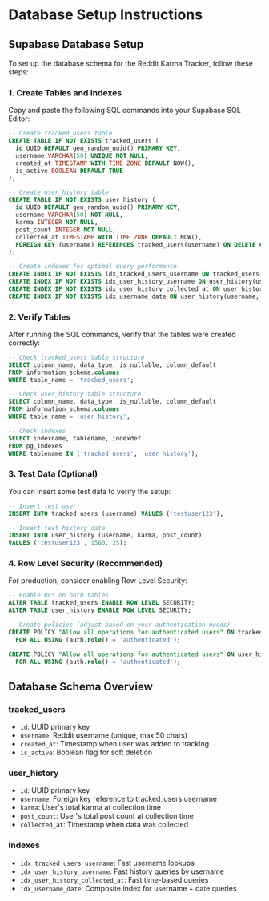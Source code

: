 # Database Setup Instructions

## Supabase Database Setup

To set up the database schema for the Reddit Karma Tracker, follow these steps:

### 1. Create Tables and Indexes

Copy and paste the following SQL commands into your Supabase SQL Editor:

```sql
-- Create tracked_users table
CREATE TABLE IF NOT EXISTS tracked_users (
  id UUID DEFAULT gen_random_uuid() PRIMARY KEY,
  username VARCHAR(50) UNIQUE NOT NULL,
  created_at TIMESTAMP WITH TIME ZONE DEFAULT NOW(),
  is_active BOOLEAN DEFAULT TRUE
);

-- Create user_history table
CREATE TABLE IF NOT EXISTS user_history (
  id UUID DEFAULT gen_random_uuid() PRIMARY KEY,
  username VARCHAR(50) NOT NULL,
  karma INTEGER NOT NULL,
  post_count INTEGER NOT NULL,
  collected_at TIMESTAMP WITH TIME ZONE DEFAULT NOW(),
  FOREIGN KEY (username) REFERENCES tracked_users(username) ON DELETE CASCADE
);

-- Create indexes for optimal query performance
CREATE INDEX IF NOT EXISTS idx_tracked_users_username ON tracked_users(username);
CREATE INDEX IF NOT EXISTS idx_user_history_username ON user_history(username);
CREATE INDEX IF NOT EXISTS idx_user_history_collected_at ON user_history(collected_at);
CREATE INDEX IF NOT EXISTS idx_username_date ON user_history(username, collected_at);
```

### 2. Verify Tables

After running the SQL commands, verify that the tables were created correctly:

```sql
-- Check tracked_users table structure
SELECT column_name, data_type, is_nullable, column_default 
FROM information_schema.columns 
WHERE table_name = 'tracked_users';

-- Check user_history table structure
SELECT column_name, data_type, is_nullable, column_default 
FROM information_schema.columns 
WHERE table_name = 'user_history';

-- Check indexes
SELECT indexname, tablename, indexdef 
FROM pg_indexes 
WHERE tablename IN ('tracked_users', 'user_history');
```

### 3. Test Data (Optional)

You can insert some test data to verify the setup:

```sql
-- Insert test user
INSERT INTO tracked_users (username) VALUES ('testuser123');

-- Insert test history data
INSERT INTO user_history (username, karma, post_count) 
VALUES ('testuser123', 1500, 25);
```

### 4. Row Level Security (Recommended)

For production, consider enabling Row Level Security:

```sql
-- Enable RLS on both tables
ALTER TABLE tracked_users ENABLE ROW LEVEL SECURITY;
ALTER TABLE user_history ENABLE ROW LEVEL SECURITY;

-- Create policies (adjust based on your authentication needs)
CREATE POLICY "Allow all operations for authenticated users" ON tracked_users
  FOR ALL USING (auth.role() = 'authenticated');

CREATE POLICY "Allow all operations for authenticated users" ON user_history
  FOR ALL USING (auth.role() = 'authenticated');
```

## Database Schema Overview

### tracked_users
- `id`: UUID primary key
- `username`: Reddit username (unique, max 50 chars)
- `created_at`: Timestamp when user was added to tracking
- `is_active`: Boolean flag for soft deletion

### user_history
- `id`: UUID primary key
- `username`: Foreign key reference to tracked_users.username
- `karma`: User's total karma at collection time
- `post_count`: User's total post count at collection time
- `collected_at`: Timestamp when data was collected

### Indexes
- `idx_tracked_users_username`: Fast username lookups
- `idx_user_history_username`: Fast history queries by username
- `idx_user_history_collected_at`: Fast time-based queries
- `idx_username_date`: Composite index for username + date queries